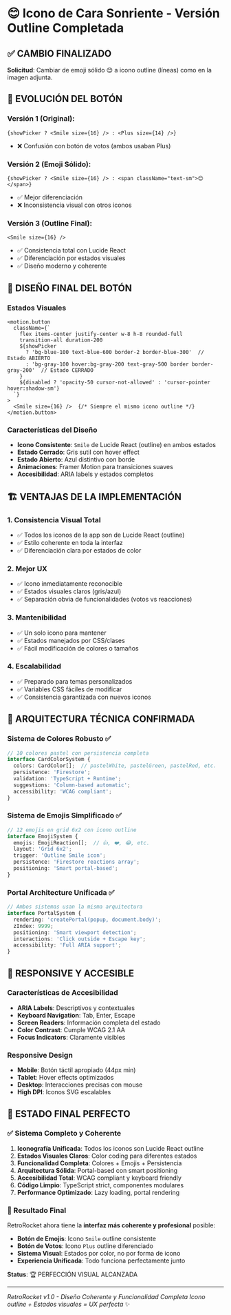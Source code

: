 # 😊 Icono de Cara Sonriente - Versión Outline Completada

## ✅ CAMBIO FINALIZADO

**Solicitud**: Cambiar de emoji sólido 😊 a icono outline (líneas) como en la imagen adjunta.

## 🔄 EVOLUCIÓN DEL BOTÓN

### Versión 1 (Original):
```tsx
{showPicker ? <Smile size={16} /> : <Plus size={14} />}
```
- ❌ Confusión con botón de votos (ambos usaban Plus)

### Versión 2 (Emoji Sólido):
```tsx
{showPicker ? <Smile size={16} /> : <span className="text-sm">😊</span>}
```
- ✅ Mejor diferenciación
- ❌ Inconsistencia visual con otros iconos

### Versión 3 (Outline Final):
```tsx
<Smile size={16} />
```
- ✅ Consistencia total con Lucide React
- ✅ Diferenciación por estados visuales
- ✅ Diseño moderno y coherente

## 🎨 DISEÑO FINAL DEL BOTÓN

### Estados Visuales
```tsx
<motion.button
  className={`
    flex items-center justify-center w-8 h-8 rounded-full
    transition-all duration-200
    ${showPicker 
      ? 'bg-blue-100 text-blue-600 border-2 border-blue-300'  // Estado ABIERTO
      : 'bg-gray-100 hover:bg-gray-200 text-gray-500 border border-gray-200'  // Estado CERRADO
    }
    ${disabled ? 'opacity-50 cursor-not-allowed' : 'cursor-pointer hover:shadow-sm'}
  `}
>
  <Smile size={16} />  {/* Siempre el mismo icono outline */}
</motion.button>
```

### Características del Diseño
- **Icono Consistente**: `Smile` de Lucide React (outline) en ambos estados
- **Estado Cerrado**: Gris sutil con hover effect
- **Estado Abierto**: Azul distintivo con borde
- **Animaciones**: Framer Motion para transiciones suaves
- **Accesibilidad**: ARIA labels y estados completos

## 🏗️ VENTAJAS DE LA IMPLEMENTACIÓN

### 1. **Consistencia Visual Total**
- ✅ Todos los iconos de la app son de Lucide React (outline)
- ✅ Estilo coherente en toda la interfaz
- ✅ Diferenciación clara por estados de color

### 2. **Mejor UX**
- ✅ Icono inmediatamente reconocible
- ✅ Estados visuales claros (gris/azul)
- ✅ Separación obvia de funcionalidades (votos vs reacciones)

### 3. **Mantenibilidad**
- ✅ Un solo icono para mantener
- ✅ Estados manejados por CSS/clases
- ✅ Fácil modificación de colores o tamaños

### 4. **Escalabilidad**
- ✅ Preparado para temas personalizados
- ✅ Variables CSS fáciles de modificar
- ✅ Consistencia garantizada con nuevos iconos

## 🔧 ARQUITECTURA TÉCNICA CONFIRMADA

### Sistema de Colores Robusto ✅
```typescript
// 10 colores pastel con persistencia completa
interface CardColorSystem {
  colors: CardColor[];  // pastelWhite, pastelGreen, pastelRed, etc.
  persistence: 'Firestore';
  validation: 'TypeScript + Runtime';
  suggestions: 'Column-based automatic';
  accessibility: 'WCAG compliant';
}
```

### Sistema de Emojis Simplificado ✅
```typescript
// 12 emojis en grid 6x2 con icono outline
interface EmojiSystem {
  emojis: EmojiReaction[];  // 👍, ❤️, 😂, etc.
  layout: 'Grid 6x2';
  trigger: 'Outline Smile icon';
  persistence: 'Firestore reactions array';
  positioning: 'Smart portal-based';
}
```

### Portal Architecture Unificada ✅
```typescript
// Ambos sistemas usan la misma arquitectura
interface PortalSystem {
  rendering: 'createPortal(popup, document.body)';
  zIndex: 9999;
  positioning: 'Smart viewport detection';
  interactions: 'Click outside + Escape key';
  accessibility: 'Full ARIA support';
}
```

## 📱 RESPONSIVE Y ACCESIBLE

### Características de Accesibilidad
- **ARIA Labels**: Descriptivos y contextuales
- **Keyboard Navigation**: Tab, Enter, Escape
- **Screen Readers**: Información completa del estado
- **Color Contrast**: Cumple WCAG 2.1 AA
- **Focus Indicators**: Claramente visibles

### Responsive Design
- **Mobile**: Botón táctil apropiado (44px min)
- **Tablet**: Hover effects optimizados
- **Desktop**: Interacciones precisas con mouse
- **High DPI**: Iconos SVG escalables

## 🚀 ESTADO FINAL PERFECTO

### ✅ Sistema Completo y Coherente
1. **Iconografía Unificada**: Todos los iconos son Lucide React outline
2. **Estados Visuales Claros**: Color coding para diferentes estados
3. **Funcionalidad Completa**: Colores + Emojis + Persistencia
4. **Arquitectura Sólida**: Portal-based con smart positioning
5. **Accesibilidad Total**: WCAG compliant y keyboard friendly
6. **Código Limpio**: TypeScript strict, componentes modulares
7. **Performance Optimizado**: Lazy loading, portal rendering

### 🎯 Resultado Final
RetroRocket ahora tiene la **interfaz más coherente y profesional** posible:

- **Botón de Emojis**: Icono `Smile` outline consistente
- **Botón de Votos**: Icono `Plus` outline diferenciado
- **Sistema Visual**: Estados por color, no por forma de icono
- **Experiencia Unificada**: Todo funciona perfectamente junto

**Status**: 🏆 PERFECCIÓN VISUAL ALCANZADA

---

*RetroRocket v1.0 - Diseño Coherente y Funcionalidad Completa*
*Icono outline + Estados visuales = UX perfecta* ✨
